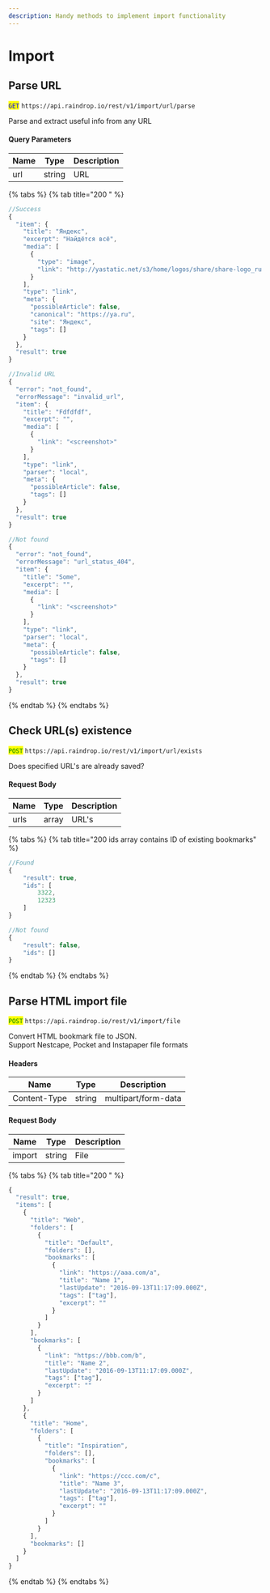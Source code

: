 ```yaml
---
description: Handy methods to implement import functionality
---
```


# Import

## Parse URL

<mark style="color:blue;">`GET`</mark> `https://api.raindrop.io/rest/v1/import/url/parse`

Parse and extract useful info from any URL

#### Query Parameters

| Name | Type   | Description |
| ---- | ------ | ----------- |
| url  | string | URL         |

{% tabs %}
{% tab title="200 " %}

```javascript
//Success
{
  "item": {
    "title": "Яндекс",
    "excerpt": "Найдётся всё",
    "media": [
      {
        "type": "image",
        "link": "http://yastatic.net/s3/home/logos/share/share-logo_ru.png"
      }
    ],
    "type": "link",
    "meta": {
      "possibleArticle": false,
      "canonical": "https://ya.ru",
      "site": "Яндекс",
      "tags": []
    }
  },
  "result": true
}

//Invalid URL
{
  "error": "not_found",
  "errorMessage": "invalid_url",
  "item": {
    "title": "Fdfdfdf",
    "excerpt": "",
    "media": [
      {
        "link": "<screenshot>"
      }
    ],
    "type": "link",
    "parser": "local",
    "meta": {
      "possibleArticle": false,
      "tags": []
    }
  },
  "result": true
}

//Not found
{
  "error": "not_found",
  "errorMessage": "url_status_404",
  "item": {
    "title": "Some",
    "excerpt": "",
    "media": [
      {
        "link": "<screenshot>"
      }
    ],
    "type": "link",
    "parser": "local",
    "meta": {
      "possibleArticle": false,
      "tags": []
    }
  },
  "result": true
}
```

{% endtab %}
{% endtabs %}

## Check URL(s) existence&#x20;

<mark style="color:green;">`POST`</mark> `https://api.raindrop.io/rest/v1/import/url/exists`

Does specified URL's are already saved?

#### Request Body

| Name | Type  | Description |
| ---- | ----- | ----------- |
| urls | array | URL's       |

{% tabs %}
{% tab title="200 ids array contains ID of existing bookmarks" %}

```javascript
//Found
{
    "result": true,
    "ids": [
        3322,
        12323
    ]
}

//Not found
{
    "result": false,
    "ids": []
}
```

{% endtab %}
{% endtabs %}

## Parse HTML import file

<mark style="color:green;">`POST`</mark> `https://api.raindrop.io/rest/v1/import/file`

Convert HTML bookmark file to JSON. \
Support Nestcape, Pocket and Instapaper file formats

#### Headers

| Name         | Type   | Description         |
| ------------ | ------ | ------------------- |
| Content-Type | string | multipart/form-data |

#### Request Body

| Name   | Type   | Description |
| ------ | ------ | ----------- |
| import | string | File        |

{% tabs %}
{% tab title="200 " %}

```javascript
{
  "result": true,
  "items": [
    {
      "title": "Web",
      "folders": [
        {
          "title": "Default",
          "folders": [],
          "bookmarks": [
            {
              "link": "https://aaa.com/a",
              "title": "Name 1",
              "lastUpdate": "2016-09-13T11:17:09.000Z",
              "tags": ["tag"],
              "excerpt": ""
            }
          ]
        }
      ],
      "bookmarks": [
        {
          "link": "https://bbb.com/b",
          "title": "Name 2",
          "lastUpdate": "2016-09-13T11:17:09.000Z",
          "tags": ["tag"],
          "excerpt": ""
        }
      ]
    },
    {
      "title": "Home",
      "folders": [
        {
          "title": "Inspiration",
          "folders": [],
          "bookmarks": [
            {
              "link": "https://ccc.com/c",
              "title": "Name 3",
              "lastUpdate": "2016-09-13T11:17:09.000Z",
              "tags": ["tag"],
              "excerpt": ""
            }
          ]
        }
      ],
      "bookmarks": []
    }
  ]
}
```

{% endtab %}
{% endtabs %}
